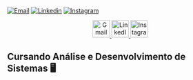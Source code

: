 [![Email](https://img.shields.io/badge/Gmail-D14836?style=for-the-badge&logo=gmail&logoColor=white)](mailto:luizgustavoka66@gmail.com)
[![Linkedin](https://img.shields.io/badge/LinkedIn-0077B5?style=for-the-badge&logo=linkedin&logoColor=white)](https://www.linkedin.com/in/luiz-gustavo-164a9a263/)
[![Instagram](https://img.shields.io/badge/Instagram-E4405F?style=for-the-badge&logo=instagram&logoColor=white)](https://www.instagram.com/luizz.gu_/)

<div align="center">
  <a href="mailto:luizgustavoka66@gmail.com">
    <img src="https://cdn-icons-png.flaticon.com/512/732/732200.png" style="margin-left:20px;" width="40" alt="Gmail"/>
  </a>
  <a href="https://linkedin.com/in/seu_usuario">
    <img src="https://cdn-icons-png.flaticon.com/512/174/174857.png" width="40" alt="LinkedIn"/>
  </a>  
  <a href="https://instagram.com/luizz.gu_/">
    <img src="https://cdn-icons-png.flaticon.com/512/2111/2111463.png" width="40" alt="Instagram"/>
  </a>
</div>


## Cursando Análise e Desenvolvimento de Sistemas 🖥️
